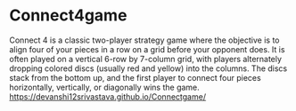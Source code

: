 # Connect4game
Connect 4 is a classic two-player strategy game where the objective is to align four of your pieces in a row on a grid before your opponent does. It is often played on a vertical 6-row by 7-column grid, with players alternately dropping colored discs (usually red and yellow) into the columns. The discs stack from the bottom up, and the first player to connect four pieces horizontally, vertically, or diagonally wins the game.
 https://devanshi12srivastava.github.io/Connectgame/
